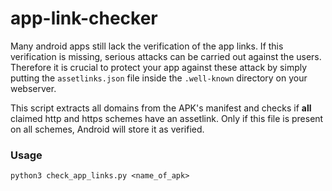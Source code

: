 # app-link-checker
Many android apps still lack the verification of the app links. If this verification is missing, serious attacks can be carried out against the users. Therefore it is crucial to protect your app against these attack by simply putting the `assetlinks.json` file inside the `.well-known` directory on your webserver.

This script extracts all domains from the APK's manifest and checks if **all** claimed http and https schemes have an assetlink. Only if this file is present on all schemes, Android will store it as verified.


### Usage
`python3 check_app_links.py <name_of_apk>`

